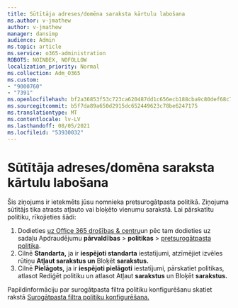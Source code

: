 ```yaml
---
title: Sūtītāja adreses/domēna saraksta kārtulu labošana
ms.author: v-jmathew
author: v-jmathew
manager: dansimp
audience: Admin
ms.topic: article
ms.service: o365-administration
ROBOTS: NOINDEX, NOFOLLOW
localization_priority: Normal
ms.collection: Adm_O365
ms.custom:
- "9000760"
- "7391"
ms.openlocfilehash: bf2a36853f53c723ca620487dd1c656ecb188cba9c80def68c793e3d5fbf5f87
ms.sourcegitcommit: b5f7da89a650d2915dc652449623c78be6247175
ms.translationtype: MT
ms.contentlocale: lv-LV
ms.lasthandoff: 08/05/2021
ms.locfileid: "53930032"
---
```

# <a name="fix-sender-addressdomain-list-rules"></a>Sūtītāja adreses/domēna saraksta kārtulu labošana

Šis ziņojums ir ietekmēts jūsu nomnieka pretsurogātpasta politikā. Ziņojuma sūtītājs tika atrasts atļauto vai bloķēto vienumu sarakstā. Lai pārskatītu politiku, rīkojieties šādi:

1. Dodieties [uz Office 365 drošības & centru](https://go.microsoft.com/fwlink/p/?linkid=2077143)un pēc tam dodieties uz sadaļu Apdraudējumu **pārvaldības**  >  **politikas**  >  [pretsurogātpasta politika](https://go.microsoft.com/fwlink/?linkid=2101518).
2. Cilnē **Standarta,** ja ir **iespējoti standarta** iestatījumi, atzīmējiet izvēles rūtiņu **Atļaut sarakstus un** Bloķēt **sarakstus.**
3. Cilnē **Pielāgots,** ja ir **iespējoti pielāgoti** iestatījumi, pārskatiet politikas, atlasot Rediģēt politiku un atlasot Atļaut **sarakstus** un Bloķēt **sarakstus.** 

Papildinformāciju par surogātpasta filtra politiku konfigurēšanu skatiet rakstā [Surogātpasta filtra politiku konfigurēšana.](https://go.microsoft.com/fwlink/?linkid=2101431)
